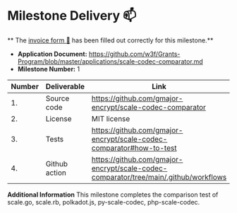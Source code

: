 # Milestone Delivery :mailbox:

**
The [invoice form :pencil:](https://docs.google.com/forms/d/e/1FAIpQLSfmNYaoCgrxyhzgoKQ0ynQvnNRoTmgApz9NrMp-hd8mhIiO0A/viewform)
has been filled out correctly for this milestone.**

- **Application Document:** https://github.com/w3f/Grants-Program/blob/master/applications/scale-codec-comparator.md
- **Milestone Number:** 1

| Number | Deliverable   | Link                                                                                 | Notes |
| ------ | ------------- | ------------------------------------------------------------------------------------ | ----- |
| 1.     | Source code   | https://github.com/gmajor-encrypt/scale-codec-comparator                             |       |
| 2.     | License       | MIT license                                                                          | MIT   |
| 3.     | Tests         | https://github.com/gmajor-encrypt/scale-codec-comparator#how-to-test                 |       |
| 4.     | Github action | https://github.com/gmajor-encrypt/scale-codec-comparator/tree/main/.github/workflows |       |

**Additional Information**
This milestone completes the comparison test of scale.go, scale.rb, polkadot.js, py-scale-codec, php-scale-codec.
